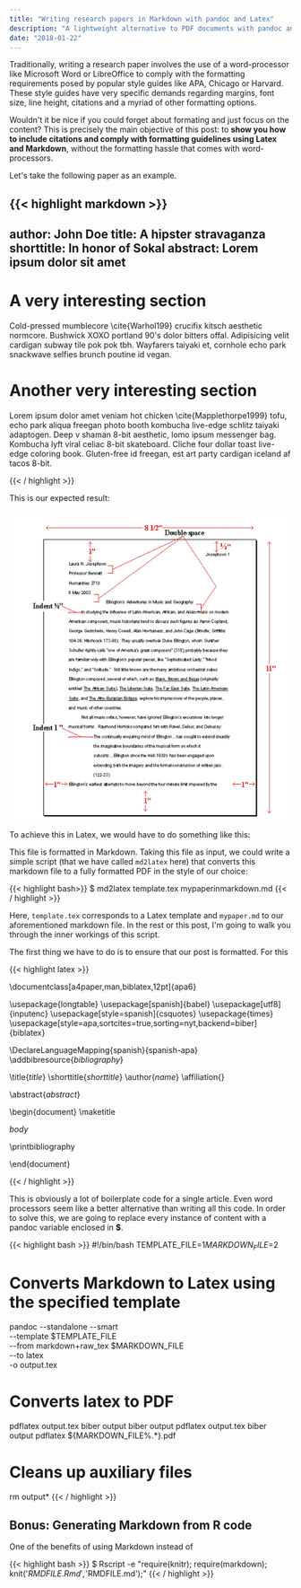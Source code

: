 ```yaml
---
title: "Writing research papers in Markdown with pandoc and Latex"
description: "A lightweight alternative to PDF documents with pandoc and a .tex template."
date: "2018-01-22"
---
```


Traditionally, writing a research paper involves the use of a word-processor like Microsoft Word or LibreOffice to comply with the formatting requirements posed by popular style guides like APA, Chicago or Harvard. These style guides have very specific demands regarding margins, font size, line height, citations and a myriad of other formatting options.

Wouldn't it be nice if you could forget about formating and just focus on the content? This is precisely the main objective of this post: to **show you how to include citations and comply with formatting guidelines using Latex and Markdown**, without the formatting hassle that comes with word-processors.

Let's take the following paper as an example.

{{< highlight markdown >}}
---
author: John Doe
title: A hipster stravaganza
shorttitle: In honor of Sokal
abstract: Lorem ipsum dolor sit amet 
---

# A very interesting section

Cold-pressed mumblecore \cite{Warhol199} crucifix kitsch aesthetic normcore. Bushwick XOXO portland 90's dolor bitters offal. Adipisicing velit cardigan subway tile pok pok tbh. Wayfarers taiyaki et, cornhole echo park snackwave selfies brunch poutine id vegan.

# Another very interesting section

Lorem ipsum dolor amet veniam hot chicken \cite{Mapplethorpe1999} tofu, echo park aliqua freegan photo booth kombucha live-edge schlitz taiyaki adaptogen. Deep v shaman 8-bit aesthetic, lomo ipsum messenger bag. Kombucha lyft viral celiac 8-bit skateboard. Cliche four dollar toast live-edge coloring book. Gluten-free id freegan, est art party cardigan iceland af tacos 8-bit.

{{< / highlight >}}

This is our expected result:

![research paper in apa][apa]

To achieve this in Latex, we would have to do something like this:

This file is formatted in Markdown. Taking this file as input, we could write a simple script (that we have called `md2latex` here) that converts this markdown file to a fully formatted PDF in the style of our choice:

{{< highlight bash>}}
$ md2latex template.tex mypaperinmarkdown.md 
{{< / highlight >}}

Here, `template.tex` corresponds to a Latex template and `mypaper.md` to our aforementioned markdown file. In the rest or this post, I'm going to walk you through the inner workings of this script. 

The first thing we have to do is to ensure that our post is formatted. For this 

{{< highlight latex >}}

\documentclass[a4paper,man,biblatex,12pt]{apa6}

\usepackage{longtable} 
\usepackage[spanish]{babel}
\usepackage[utf8]{inputenc}
\usepackage[style=spanish]{csquotes}
\usepackage{times}
\usepackage[style=apa,sortcites=true,sorting=nyt,backend=biber]{biblatex}

\DeclareLanguageMapping{spanish}{spanish-apa}
\addbibresource{$bibliography$}

\title{$title$}
\shorttitle{$shorttitle$}
\author{$name$}
\affiliation{}

\abstract{$abstract$}

\begin{document}
\maketitle

$body$

\printbibliography

\end{document}

{{< / highlight >}}

This is obviously a lot of boilerplate code for a single article. Even word processors seem like a better alternative than writing all this code. In order to solve this, we are going to replace every instance of content with a pandoc variable enclosed in __$__.


{{< highlight bash >}}
#!/bin/bash
TEMPLATE_FILE=$1
MARKDOWN_FILE=$2
# Converts Markdown to Latex using the specified template
pandoc --standalone --smart \
	--template $TEMPLATE_FILE \
	--from  markdown+raw_tex $MARKDOWN_FILE \
	--to latex \
-o output.tex 
# Converts latex to PDF
pdflatex output.tex 
biber output 
biber output 
pdflatex output.tex 
biber output 
pdflatex ${MARKDOWN_FILE%.*}.pdf
# Cleans up auxiliary files
rm output*
{{< / highlight >}}

## Bonus: Generating Markdown from R code				

One of the benefits of using Markdown instead of 

{{< highlight bash >}}
$ Rscript -e "require(knitr); require(markdown); knit('$RMDFILE.Rmd', '$RMDFILE.md');"
{{< / highlight >}}


[apa]: /research-paper-in-apa.png "A research paper written following APA guidelines"
